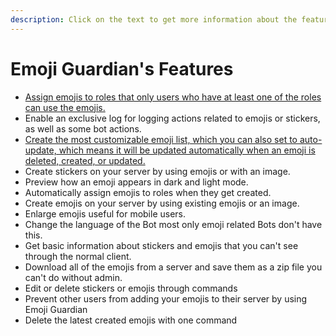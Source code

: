 ```yaml
---
description: Click on the text to get more information about the feature
---
```


# Emoji Guardian's Features

* [Assign emojis to roles that only users who have at least one of the roles can use the emojis.](assign-roles-to-emojis.md)
* Enable an exclusive log for logging actions related to emojis or stickers, as well as some bot actions.
* [Create the most customizable emoji list, which you can also set to auto-update, which means it will be updated automatically when an emoji is deleted, created, or updated.](customizable-emoji-list.md)
* Create stickers on your server by using emojis or with an image.
* Preview how an emoji appears in dark and light mode.
* Automatically assign emojis to roles when they get created.
* Create emojis on your server by using existing emojis or an image.
* Enlarge emojis useful for mobile users.
* Change the language of the Bot most only emoji related Bots don't have this.
* Get basic information about stickers and emojis that you can't see through the normal client.
* Download all of the emojis from a server and save them as a zip file you can't do without admin.
* Edit or delete stickers or emojis through commands
* Prevent other users from adding your emojis to their server by using Emoji Guardian
* Delete the latest created emojis with one command
